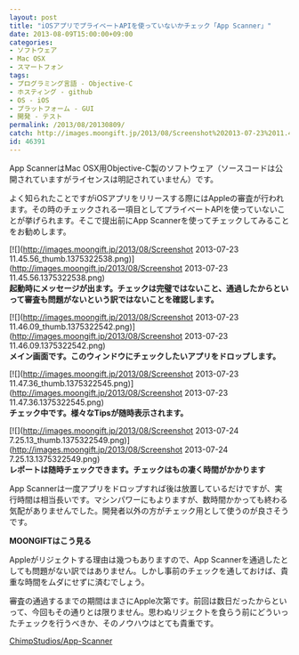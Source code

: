```yaml
---
layout: post
title: "iOSアプリでプライベートAPIを使っていないかチェック「App Scanner」"
date: 2013-08-09T15:00:00+09:00
categories:
- ソフトウェア
- Mac OSX
- スマートフォン
tags: 
- プログラミング言語 - Objective-C
- ホスティング - github
- OS - iOS
- プラットフォーム - GUI
- 開発 - テスト
permalink: /2013/08/20130809/
catch: http://images.moongift.jp/2013/08/Screenshot%202013-07-23%2011.47.36_thumb.1375322545.png
id: 46391
---
```

App ScannerはMac OSX用Objective-C製のソフトウェア（ソースコードは公開されていますがライセンスは明記されていません）です。

  
  

よく知られたことですがiOSアプリをリリースする際にはAppleの審査が行われます。その時のチェックされる一項目としてプライベートAPIを使っていないことが挙げられます。そこで提出前にApp Scannerを使ってチェックしてみることをお勧めします。

  

[![](http://images.moongift.jp/2013/08/Screenshot 2013-07-23 11.45.56_thumb.1375322538.png)](http://images.moongift.jp/2013/08/Screenshot 2013-07-23 11.45.56.1375322538.png)  
**起動時にメッセージが出ます。チェックは完璧ではないこと、通過したからといって審査も問題がないという訳ではないことを確認します。**

  

[![](http://images.moongift.jp/2013/08/Screenshot 2013-07-23 11.46.09_thumb.1375322542.png)](http://images.moongift.jp/2013/08/Screenshot 2013-07-23 11.46.09.1375322542.png)  
**メイン画面です。このウィンドウにチェックしたいアプリをドロップします。**

  

[![](http://images.moongift.jp/2013/08/Screenshot 2013-07-23 11.47.36_thumb.1375322545.png)](http://images.moongift.jp/2013/08/Screenshot 2013-07-23 11.47.36.1375322545.png)  
**チェック中です。様々なTipsが随時表示されます。**

  

[![](http://images.moongift.jp/2013/08/Screenshot 2013-07-24 7.25.13_thumb.1375322549.png)](http://images.moongift.jp/2013/08/Screenshot 2013-07-24 7.25.13.1375322549.png)  
**レポートは随時チェックできます。チェックはもの凄く時間がかかります**

  

App Scannerは一度アプリをドロップすれば後は放置しているだけですが、実行時間は相当長いです。マシンパワーにもよりますが、数時間かかっても終わる気配がありませんでした。開発者以外の方がチェック用として使うのが良さそうです。

  
  
  

**MOONGIFTはこう見る**

  

Appleがリジェクトする理由は幾つもありますので、App Scannerを通過したとしても問題がない訳ではありません。しかし事前のチェックを通しておけば、貴重な時間をムダにせずに済むでしょう。

  

審査の通過するまでの期間はまさにApple次第です。前回は数日だったからといって、今回もその通りとは限りません。思わぬリジェクトを食らう前にどういったチェックを行うべきか、そのノウハウはとても貴重です。

  
  

[ChimpStudios/App-Scanner](https://github.com/ChimpStudios/App-Scanner)


